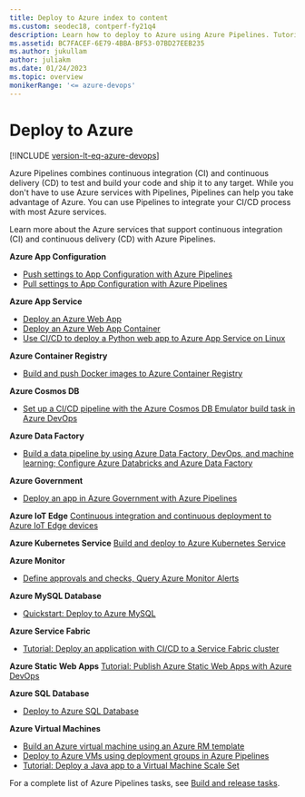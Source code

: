 ```yaml
---
title: Deploy to Azure index to content
ms.custom: seodec18, contperf-fy21q4
description: Learn how to deploy to Azure using Azure Pipelines. Tutorials, references, and other documentation.  
ms.assetid: BC7FACEF-6E79-4BBA-BF53-07BD27EEB235  
ms.author: jukullam
author: juliakm
ms.date: 01/24/2023
ms.topic: overview
monikerRange: '<= azure-devops'
---
```


# Deploy to Azure

[!INCLUDE [version-lt-eq-azure-devops](../includes/version-lt-eq-azure-devops.md)]

 Azure Pipelines combines continuous integration (CI) and continuous delivery (CD) to test and build your code and ship it to any target. While you don't have to use Azure services with Pipelines, Pipelines can help you take advantage of Azure. You can use Pipelines to integrate your CI/CD process with most Azure services. 

Learn more about the Azure services that support continuous integration (CI) and continuous delivery (CD) with Azure Pipelines.

**Azure App Configuration**
 - [Push settings to App Configuration with Azure Pipelines](/azure/azure-app-configuration/push-kv-devops-pipeline)
- [Pull settings to App Configuration with Azure Pipelines](/azure/azure-app-configuration/pull-key-value-devops-pipeline)

**Azure App Service**
- [Deploy an Azure Web App](/azure/app-service/deploy-azure-pipelines)
- [Deploy an Azure Web App Container](apps/cd/deploy-docker-webapp.md)
- [Use CI/CD to deploy a Python web app to Azure App Service on Linux](ecosystems/python-webapp.md)

**Azure Container Registry**
- [Build and push Docker images to Azure Container Registry](ecosystems/containers/acr-template.md)

**Azure Cosmos DB**
- [Set up a CI/CD pipeline with the Azure Cosmos DB Emulator build task in Azure DevOps](/azure/cosmos-db/tutorial-setup-ci-cd)

**Azure Data Factory**
- [Build a data pipeline by using Azure Data Factory, DevOps, and machine learning; Configure Azure Databricks and Azure Data Factory](apps/cd/azure/build-data-pipeline.md#configure-azure-databricks-and-azure-data-factory)

**Azure Government**
-  [Deploy an app in Azure Government with Azure Pipelines](/azure/azure-government/connect-with-azure-pipelines)

**Azure IoT Edge**
[Continuous integration and continuous deployment to Azure IoT Edge devices](/azure/iot-edge/how-to-continuous-integration-continuous-deployment)

**Azure Kubernetes Service**
[Build and deploy to Azure Kubernetes Service](ecosystems/kubernetes/aks-template.md)

**Azure Monitor**
- [Define approvals and checks, Query Azure Monitor Alerts](process/approvals.md#query-azure-monitor-alerts)

**Azure MySQL Database**
- [Quickstart: Deploy to Azure MySQL](/azure/mysql/single-server/azure-pipelines-mysql-deploy)

**Azure Service Fabric**
- [Tutorial: Deploy an application with CI/CD to a Service Fabric cluster](/azure/service-fabric/service-fabric-tutorial-deploy-app-with-cicd-vsts)

**Azure Static Web Apps**
[Tutorial: Publish Azure Static Web Apps with Azure DevOps](/azure/static-web-apps/publish-devops)

**Azure SQL Database**
- [Deploy to Azure SQL Database](targets/azure-sqldb.md)

**Azure Virtual Machines**
- [Build an Azure virtual machine using an Azure RM template](./apps/cd/azure/deploy-arm-template.md)
- [Deploy to Azure VMs using deployment groups in Azure Pipelines](release/deployment-groups/deploying-azure-vms-deployment-groups.md)
- [Tutorial: Deploy a Java app to a Virtual Machine Scale Set](apps/cd/azure/deploy-virtual-scale-set-java.md) 


 For a complete list of Azure Pipelines tasks, see [Build and release tasks](tasks/index.md).






